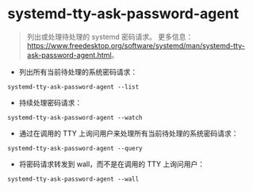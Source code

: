 # systemd-tty-ask-password-agent

> 列出或处理待处理的 systemd 密码请求。
> 更多信息：<https://www.freedesktop.org/software/systemd/man/systemd-tty-ask-password-agent.html>。

- 列出所有当前待处理的系统密码请求：

`systemd-tty-ask-password-agent --list`

- 持续处理密码请求：

`systemd-tty-ask-password-agent --watch`

- 通过在调用的 TTY 上询问用户来处理所有当前待处理的系统密码请求：

`systemd-tty-ask-password-agent --query`

- 将密码请求转发到 wall，而不是在调用的 TTY 上询问用户：

`systemd-tty-ask-password-agent --wall`